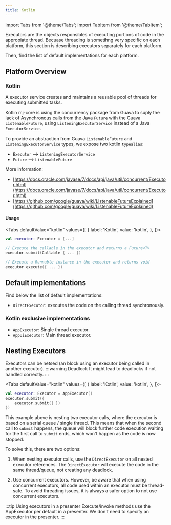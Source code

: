 ```yaml
---
title: Kotlin
---
```


import Tabs from '@theme/Tabs';
import TabItem from '@theme/TabItem';

Executors are the objects responsibles of executing portions of code in the appropiate thread. Becuase threading is sometihng very specific on each platform, this section is describing executors separately for each platform.

Then, find the list of default implementations for each platform.  

## Platform Overview

### Kotlin

A executor service creates and maintains a reusable pool of threads for executing submitted tasks.

Kotlin mj-core is using the concurrency package from Guava to suply the lack of Asynchronous calls from the Java `Future` with the Guava `ListenableFuture`, using `ListeningExecutorService` instead of a Java `ExecutorService`.

To provide an abstraction from Guava `ListenableFuture` and `ListeningExecutorService` types, we expose two kotlin `typealias`:

- `Executor` --> `ListeningExecutorService`
- `Future` --> `ListenableFuture`

More information:

- [https://docs.oracle.com/javase/7/docs/api/java/util/concurrent/Executor.html](https://docs.oracle.com/javase/7/docs/api/java/util/concurrent/Executor.html)
- [https://github.com/google/guava/wiki/ListenableFutureExplained](https://github.com/google/guava/wiki/ListenableFutureExplained)

#### Usage

<Tabs defaultValue="kotlin" values={[
    { label: 'Kotlin', value: 'kotlin', },
]}>
<TabItem value="kotlin">

```kotlin
val executor: Executor = [...]

// Execute the callable in the executor and returns a Future<T>
executor.submit(Callable { ... })

// Execute a Runnable instance in the executor and returns void
executor.execute({ ... })
```

</TabItem>
</Tabs>

## Default implementations

Find below the list of default implementations:

- `DirectExecutor`: executes the code on the calling thread synchronously.

### Kotlin exclusive implementations

- `AppExecutor`: Single thread executor.
- `AppUiExecutor`: Main thread executor.

## Nesting Executors

Executors can be netsed (an block using an executor being called in another executor). 
:::warning Deadlock
It might lead to deadlocks if not handled correctly.
:::

<Tabs defaultValue="kotlin" values={[
    { label: 'Kotlin', value: 'kotlin', },
]}>
<TabItem value="kotlin">

```kotlin
val executor: Executor = AppExecutor()
executor.submit({ 
    executor.submit({ })
})
```

</TabItem>
</Tabs>

This example above is nesting two executor calls, where the executor is based on a serial queue / single thread. This means that when the second call to `submit` happens, the queue will block further code execution waiting for the first call to `submit` ends, which won't happen as the code is now stopped.

To solve this, there are two options:

1. When nesting executor calls, use the `DirectExecutor` on all nested executor references. The `DirectExecutor` will execute the code in the same thread/queue, not creating any deadlock.

2. Use concurrent executors. However, be aware that when using concurrent executors, all code used within an executor must be thread-safe. To avoid threading issues, it is always a safer option to not use concurrent executors.

:::tip Using executors in a presenter
Execute/invoke methods use the AppExecutor per default in a presenter. We don't need to specify an executor in the presenter.
:::
